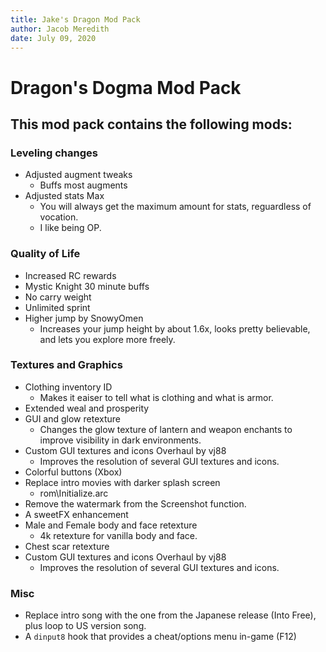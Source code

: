 ```yaml
---
title: Jake's Dragon Mod Pack
author: Jacob Meredith
date: July 09, 2020
---
```


Dragon's Dogma Mod Pack
=======================

This mod pack contains the following mods:
------------------------------------------

### Leveling changes
- Adjusted augment tweaks
	- Buffs most augments
- Adjusted stats Max
	- You will always get the maximum amount for stats, reguardless of vocation.
	- I like being OP.

### Quality of Life
- Increased RC rewards
- Mystic Knight 30 minute buffs
- No carry weight
- Unlimited sprint
- Higher jump by SnowyOmen
	- Increases your jump height by about 1.6x, looks pretty believable, and lets you explore more freely.

### Textures and Graphics
- Clothing inventory ID
	- Makes it eaiser to tell what is clothing and what is armor.
- Extended weal and prosperity
- GUI and glow retexture
	- Changes the glow texture of lantern and weapon enchants to improve visibility in dark environments.
- Custom GUI textures and icons Overhaul by vj88
	- Improves the resolution of several GUI textures and icons.
- Colorful buttons (Xbox)
- Replace intro movies with darker splash screen
	- rom\Initialize.arc
- Remove the watermark from the Screenshot function.
- A sweetFX enhancement
- Male and Female body and face retexture
	- 4k retexture for vanilla body and face.
- Chest scar retexture
- Custom GUI textures and icons Overhaul by vj88
	- Improves the resolution of several GUI textures and icons.

### Misc
- Replace intro song with the one from the Japanese release (Into Free), plus loop to US version song.
- A `dinput8` hook that provides a cheat/options menu in-game (F12)
